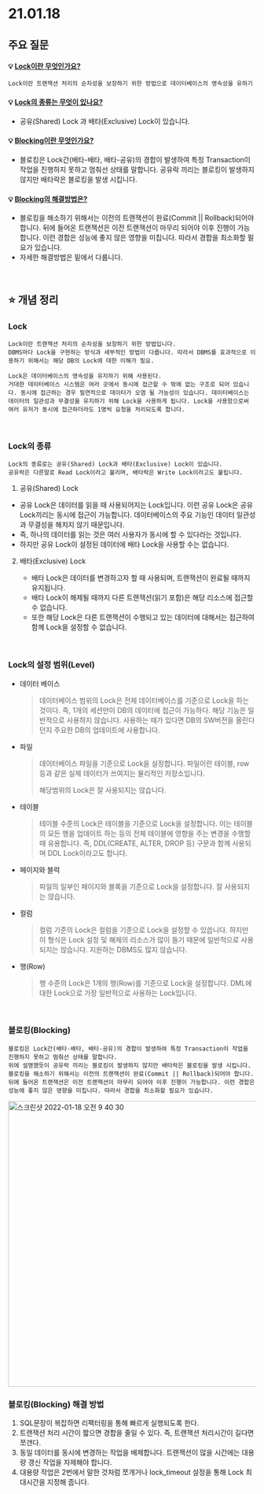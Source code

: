 # 21.01.18



## 주요 질문



#### 💡 [Lock이란 무엇인가요?](#Lock)

```markdown
Lock이란 트랜잭션 처리의 순차성을 보장하기 위한 방법으로 데이터베이스의 영속성을 유하기 위해 사용합니다.
```



#### 💡 [Lock의 종류는 무엇이 있나요?](#Lock의-종류)

* 공유(Shared) Lock 과 배타(Exclusive) Lock이 있습니다.

#### 💡 [Blocking이란 무엇인가요?](#블로킹)

* 블로킹은 Lock간(배타-배타, 배타-공유)의 경합이 발생하여 특정 Transaction이 작업을 진행하지 못하고 멈춰선 상태를 말합니다.
  공유락 끼리는 블로킹이 발생하지 않지만 배타락은 블로킹을 발생 시킵니다.

#### 💡 [Blocking의 해결방법은?](#블로킹-해결-방법)

* 블로킹을 해소하기 위해서는 이전의 트랜잭션이 완료(Commit || Rollback)되어야 합니다. 뒤에 들어온 트랜잭션은 이전 트랜잭션이 마무리 되어야 이후 진행이 가능합니다. 이런 경합은 성능에 좋지 않은 영향을 미칩니다. 따라서 경합을 최소화할 필요가 있습니다.
* 자세한 해결방법은 밑에서 다룹니다.

<br />

## ⭐ 개념 정리

### Lock

```
Lock이란 트랜잭션 처리의 순차성을 보장하기 위한 방법입니다.
DBMS마다 Lock을 구현하는 방식과 세부적인 방법이 다릅니다. 따라서 DBMS를 효과적으로 이용하기 위해서는 해당 DB의 Lock에 대한 이해가 필요.

Lock은 데이터베이스의 영속성을 유지하기 위해 사용된다.
거대한 데이터베이스 시스템은 여러 곳에서 동시에 접근할 수 밖에 없는 구조로 되어 있습니다. 동시에 접근하는 경우 필연적으로 데이터가 오염 될 가능성이 있습니다. 데이터베이스는 데이터의 일관성과 무결성을 유지하기 위해 Lock을 사용하게 됩니다. Lock을 사용함으로써 여러 유저가 동시에 접근하더라도 1명씩 요청을 처리되도록 합니다.
```

<br />

### Lock의 종류

```
Lock의 종류로는 공유(Shared) Lock과 배타(Exclusive) Lock이 있습니다.
공유락은 다른말로 Read Lock이라고 불리며, 배타락은 Write Lock이라고도 불립니다.
```

1. 공유(Shared) Lock

* 공유 Lock은 데이터를 읽을 때 사용되어지는 Lock입니다. 이런 공유 Lock은 공유 Lock끼리는 동시에 접근이 가능합니다.
  데이터베이스의 주요 기능인 데이터 일관성과 무결성을 해치지 않기 때문입니다.
* 즉, 하나의 데이터를 읽는 것은 여러 사용자가 동시에 할 수 있다라는 것입니다.
* 하지만 공유 Lock이 설정된 데이터에 배타 Lock을 사용할 수는 없습니다.

2. 배타(Exclusive) Lock

   * 배타 Lock은 데이터를 변경하고자 할 때 사용되며, 트랜잭션이 완료될 때까지 유지됩니다.
   * 배타 Lock이 해제될 때까지 다른 트랜잭션(읽기 포함)은 해당 리소스에 접근할 수 없습니다.
   * 또한 해당 Lock은 다른 트랜잭션이 수행되고 있는 데이터에 대해서는 접근하여 함께 Lock을 설정할 수 없습니다.

<br />

### Lock의 설정 범위(Level)

* 데이터 베이스

  > 데이터베이스 범위의 Lock은 전체 데이터베이스를 기준으로 Lock을 하는 것이다. 즉, 1개의 세션만이 DB의 데이터에 접근이 가능하다.
  > 해당 기능은 일반적으로 사용하지 않습니다. 사용하는 때가 있다면 DB의 SW버전을 올린다던지 주요한 DB의 업데이트에 사용합니다.

* 파일

  > 데이터베이스 파일을 기준으로 Lock을 설정합니다. 파일이란 테이블, row 등과 같은 실제 데이터가 쓰여지는 물리적인 저장소입니다.
  >
  > 해당범위의 Lock은 잘 사용되지는 않습니다.

* 테이블

  > 테이블 수준의 Lock은 테이블을 기준으로 Lock을 설정합니다. 이는 테이블의 모든 행을 업데이트 하는 등의 전체 테이블에 영향을 주는 변경을 수행할 때 유용합니다. 즉, DDL(CREATE, ALTER, DROP 등) 구문과 함께 사용되며 DDL Lock이라고도 합니다. 

* 페이지와 블럭

  > 파일의 일부인 페이지와 블록을 기준으로 Lock을 설정합니다. 잘 사용되지는 않습니다.

* 컬럼

  > 컬럼 기준의 Lock은 컬럼을 기준으로 Lock을 설정할 수 있씁니다. 하지만 이 형식은 Lock 설정 및 해제의 리소스가 많이 들기 때문에 일반적으로 사용되지는 않습니다. 지원하는 DBMS도 많지 않습니다.

* 행(Row)

  > 행 수준의 Lock은 1개의 행(Row)를 기준으로 Lock을 설정합니다. DML에 대한 Lock으로 가장 일반적으로 사용하는 Lock입니다.

<br />

### 블로킹(Blocking)

```
블로킹은 Lock간(배타-배타, 배타-공유)의 경합이 발생하여 특정 Transaction이 작업을 진행하지 못하고 멈춰선 상태를 말합니다.
위에 설명했듯이 공유락 끼리는 블로킹이 발생하지 않지만 배타락은 블로킹을 발생 시킵니다. 블로킹을 해소하기 위해서는 이전의 트랜잭션이 완료(Commit || Rollback)되어야 합니다. 뒤에 들어온 트랜잭션은 이전 트랜잭션이 마무리 되어야 이후 진행이 가능합니다. 이런 경합은 성능에 좋지 않은 영향을 미칩니다. 따라서 경합을 최소화할 필요가 있습니다.
```

<img width="580" alt="스크린샷 2022-01-18 오전 9 40 30" src="https://user-images.githubusercontent.com/60912550/149851635-1582203a-7333-486d-932d-77514a431fa6.png">

<br />

### 블로킹(Blocking) 해결 방법

1. SQL문장이 복잡하면 리팩터링을 통해 빠르게 실행되도록 한다.
2. 트랜잭션 처리 시간이 짧으면 경합을 줄일 수 있다. 즉, 트랜잭션 처리시간이 길다면 쪼갠다.
3. 동일 데이터를 동시에 변경하는 작업을 배제합니다. 트랜잭션이 많을 시간에는 대용량 갱신 작업을 자제해야 합니다.
4. 대용량 작업은 2번에서 말한 것처럼 쪼개거나 lock_timeout 설정을 통해 Lock 최대시간을 지정해 줍니다.
